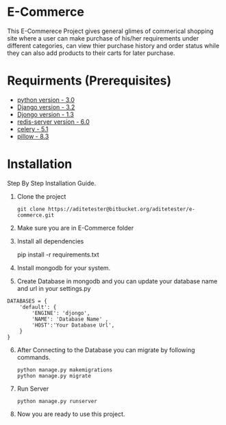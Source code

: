# E-Commerce
This E-Commerece Project gives general glimes of commerical shopping site where a user can make purchase of his/her requirements under different categories, can view thier purchase history and order status while they can also add products to their carts for later purchase.

# Requirments (Prerequisites)
* [python version - 3.0](https://www.python.org/downloads/)  
* [Django version - 3.2](https://pypi.org/project/Django/) 
* [Djongo version - 1.3](https://pypi.org/project/djongo/)
* [redis-server version - 6.0](https://pypi.org/project/redis-server/)
* [celery - 5.1](https://pypi.org/project/celery/)
* [pillow - 8.3](https://pypi.org/project/Pillow/) 


# Installation 

Step By Step Installation Guide.

1. Clone the project

   ```git clone https://aditetester@bitbucket.org/aditetester/e-commerce.git```

2. Make sure you are in E-Commerce folder

3. Install all dependencies

   pip install -r requirements.txt

4. Install mongodb for your system.

5. Create Database in mongodb and you can update your database name and url in your settings.py 

```
DATABASES = {
    'default': {
        'ENGINE': 'djongo',
        'NAME': 'Database Name' ,
        'HOST':'Your Database Url',        
    }
}
```
6. After Connecting to the Database you can migrate by following commands.

   ```
   python manage.py makemigrations 
   python manage.py migrate
   ```
  
7. Run Server
   ```
   python manage.py runserver
   ```
8. Now you are ready to use this project.
  